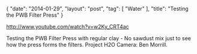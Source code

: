 {
   "date": "2014-01-29",
   "layout": "post",
   "tag": [
      "Water"
   ],
   "title": "Testing the PWB Filter Press"
}

http://www.youtube.com/watch?v=w2Ky_CRT4ac  

Testing the PWB Filter Press with regular clay - No sawdust mix just to see how the press forms the filters. Project H2O Camera: Ben Morrill.